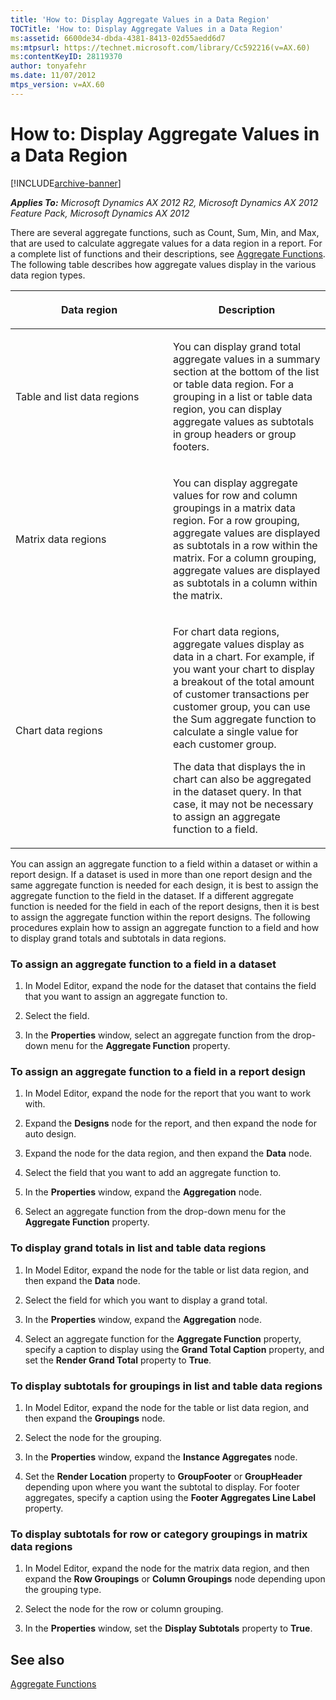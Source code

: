 ```yaml
---
title: 'How to: Display Aggregate Values in a Data Region'
TOCTitle: 'How to: Display Aggregate Values in a Data Region'
ms:assetid: 6600de34-dbda-4381-8413-02d55aedd6d7
ms:mtpsurl: https://technet.microsoft.com/library/Cc592216(v=AX.60)
ms:contentKeyID: 28119370
author: tonyafehr
ms.date: 11/07/2012
mtps_version: v=AX.60
---
```


# How to: Display Aggregate Values in a Data Region 


[!INCLUDE[archive-banner](includes/archive-banner.md)]


_**Applies To:** Microsoft Dynamics AX 2012 R2, Microsoft Dynamics AX 2012 Feature Pack, Microsoft Dynamics AX 2012_

There are several aggregate functions, such as Count, Sum, Min, and Max, that are used to calculate aggregate values for a data region in a report. For a complete list of functions and their descriptions, see [Aggregate Functions](aggregate-functions.md). The following table describes how aggregate values display in the various data region types.

<table>
<colgroup>
<col style="width: 50%" />
<col style="width: 50%" />
</colgroup>
<thead>
<tr class="header">
<th><p>Data region</p></th>
<th><p>Description</p></th>
</tr>
</thead>
<tbody>
<tr class="odd">
<td><p>Table and list data regions</p></td>
<td><p>You can display grand total aggregate values in a summary section at the bottom of the list or table data region. For a grouping in a list or table data region, you can display aggregate values as subtotals in group headers or group footers.</p></td>
</tr>
<tr class="even">
<td><p>Matrix data regions</p></td>
<td><p>You can display aggregate values for row and column groupings in a matrix data region. For a row grouping, aggregate values are displayed as subtotals in a row within the matrix. For a column grouping, aggregate values are displayed as subtotals in a column within the matrix.</p></td>
</tr>
<tr class="odd">
<td><p>Chart data regions</p></td>
<td><p>For chart data regions, aggregate values display as data in a chart. For example, if you want your chart to display a breakout of the total amount of customer transactions per customer group, you can use the Sum aggregate function to calculate a single value for each customer group.</p>
<p>The data that displays the in chart can also be aggregated in the dataset query. In that case, it may not be necessary to assign an aggregate function to a field.</p></td>
</tr>
</tbody>
</table>


You can assign an aggregate function to a field within a dataset or within a report design. If a dataset is used in more than one report design and the same aggregate function is needed for each design, it is best to assign the aggregate function to the field in the dataset. If a different aggregate function is needed for the field in each of the report designs, then it is best to assign the aggregate function within the report designs. The following procedures explain how to assign an aggregate function to a field and how to display grand totals and subtotals in data regions.

### To assign an aggregate function to a field in a dataset

1.  In Model Editor, expand the node for the dataset that contains the field that you want to assign an aggregate function to.

2.  Select the field.

3.  In the **Properties** window, select an aggregate function from the drop-down menu for the **Aggregate Function** property.

### To assign an aggregate function to a field in a report design

1.  In Model Editor, expand the node for the report that you want to work with.

2.  Expand the **Designs** node for the report, and then expand the node for auto design.

3.  Expand the node for the data region, and then expand the **Data** node.

4.  Select the field that you want to add an aggregate function to.

5.  In the **Properties** window, expand the **Aggregation** node.

6.  Select an aggregate function from the drop-down menu for the **Aggregate Function** property.

### To display grand totals in list and table data regions

1.  In Model Editor, expand the node for the table or list data region, and then expand the **Data** node.

2.  Select the field for which you want to display a grand total.

3.  In the **Properties** window, expand the **Aggregation** node.

4.  Select an aggregate function for the **Aggregate Function** property, specify a caption to display using the **Grand Total Caption** property, and set the **Render Grand Total** property to **True**.

### To display subtotals for groupings in list and table data regions

1.  In Model Editor, expand the node for the table or list data region, and then expand the **Groupings** node.

2.  Select the node for the grouping.

3.  In the **Properties** window, expand the **Instance Aggregates** node.

4.  Set the **Render Location** property to **GroupFooter** or **GroupHeader** depending upon where you want the subtotal to display. For footer aggregates, specify a caption using the **Footer Aggregates Line Label** property.

### To display subtotals for row or category groupings in matrix data regions

1.  In Model Editor, expand the node for the matrix data region, and then expand the **Row Groupings** or **Column Groupings** node depending upon the grouping type.

2.  Select the node for the row or column grouping.

3.  In the **Properties** window, set the **Display Subtotals** property to **True**.

## See also

[Aggregate Functions](aggregate-functions.md)

